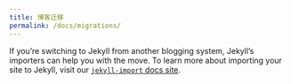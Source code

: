 ```yaml
---
title: 博客迁移
permalink: /docs/migrations/
---
```


If you’re switching to Jekyll from another blogging system, Jekyll’s importers
can help you with the move. To learn more about importing your site to Jekyll,
visit our [`jekyll-import` docs site](https://import.jekyllrb.com/docs/home/).
